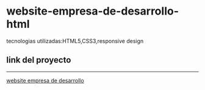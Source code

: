 # website-empresa-de-desarrollo-html
 tecnologias utilizadas:HTML5,CSS3,responsive design
 
 
 
 ## link del proyecto
 ------
 
 <a href="https://xbernardoalvez66.github.io/website-empresa-de-desarrollo-html/website-empresa-de-desarrollo-html/index.html">website empresa de desarrollo</a>
